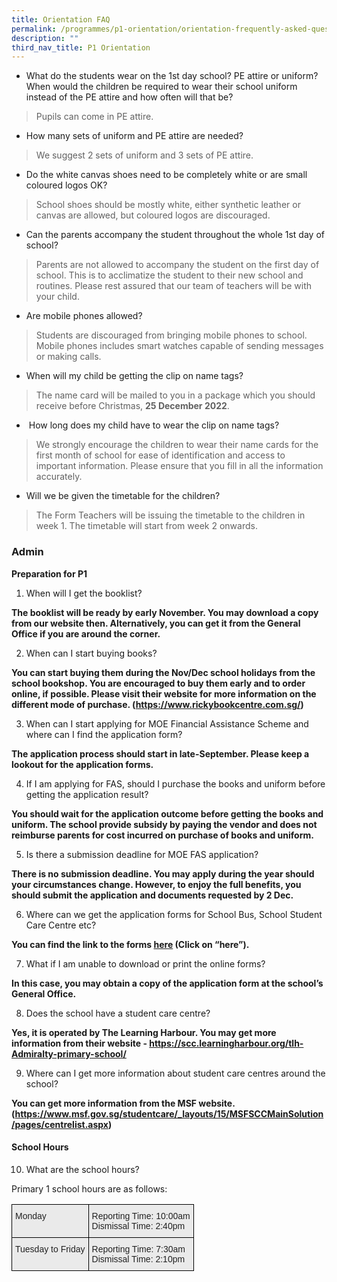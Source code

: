 ```yaml
---
title: Orientation FAQ
permalink: /programmes/p1-orientation/orientation-frequently-asked-questions/
description: ""
third_nav_title: P1 Orientation
---
```

*   What do the students wear on the 1st day school? PE attire or uniform? When would the children be required to wear their school uniform instead of the PE attire and how often will that be?
> Pupils can come in PE attire.

  

*   How many sets of uniform and PE attire are needed?
> We suggest 2 sets of uniform and 3 sets of PE attire.

  

*   Do the white canvas shoes need to be completely white or are small coloured logos OK? 
> School shoes should be mostly white, either synthetic leather or canvas are allowed, but coloured logos are discouraged.

*   Can the parents accompany the student throughout the whole 1st day of school?
> Parents are not allowed to accompany the student on the first day of school. This is to acclimatize the student to their new school and routines. Please rest assured that our team of teachers will be with your child.

*   Are mobile phones allowed?
> Students are discouraged from bringing mobile phones to school. Mobile phones includes smart watches capable of sending messages or making calls.

  

*   When will my child be getting the clip on name tags?
> The name card will be mailed to you in a package which you should receive before Christmas, **25 December 2022**.

*    How long does my child have to wear the clip on name tags?
> We strongly encourage the children to wear their name cards for the first month of school for ease of identification and access to important information. Please ensure that you fill in all the information accurately.

*   Will we be given the timetable for the children?
> The Form Teachers will be issuing the timetable to the children in week 1. The timetable will start from week 2 onwards.

### Admin

**Preparation for P1**

1. When will I get the booklist?

**The booklist will be ready by early November. You may download a copy from our website then. Alternatively, you can get it from the General Office if you are around the corner.**

2. When can I start buying books?

**You can start buying them during the Nov/Dec school holidays from the school bookshop. You are encouraged to buy them early and to order online, if possible. Please visit their website for more information on the different mode of purchase. (https://www.rickybookcentre.com.sg/)**

3. When can I start applying for MOE Financial Assistance Scheme and where can I find the application form?

**The application process should start in late-September. Please keep a lookout for the application forms.**

4. If I am applying for FAS, should I purchase the books and uniform before getting the application result?

**You should wait for the application outcome before getting the books and uniform. The school provide subsidy by paying the vendor and does not reimburse parents for cost incurred on purchase of books and uniform.**

5. Is there a submission deadline for MOE FAS application?

**There is no submission deadline. You may apply during the year should your circumstances change. However, to enjoy the full benefits, you should submit the application and documents requested by 2 Dec.**

6. Where can we get the application forms for School Bus, School Student Care Centre etc?

**You can find the link to the forms [here](https://ogp-admiraltypri-staging.netlify.app/programmes/p1-orientation/p1-administration-package/) (Click on “here”).**

7. What if I am unable to download or print the online forms?

**In this case, you may obtain a copy of the application form at the school’s General Office.**

8. Does the school have a student care centre?

**Yes, it is operated by The Learning Harbour. You may get more information from their website - https://scc.learningharbour.org/tlh-Admiralty-primary-school/**

9. Where can I get more information about student care centres around the school?

**You can get more information from the MSF website. (https://www.msf.gov.sg/studentcare/_layouts/15/MSFSCCMainSolution/pages/centrelist.aspx)**

#### School Hours

10. What are the school hours?

Primary 1 school hours are as follows:

<style type="text/css">
.tg  {border-collapse:collapse;border-spacing:0;}
.tg td{border-color:black;border-style:solid;border-width:1px;font-family:Arial, sans-serif;font-size:14px;
  overflow:hidden;padding:10px 5px;word-break:normal;}
.tg th{border-color:black;border-style:solid;border-width:1px;font-family:Arial, sans-serif;font-size:14px;
  font-weight:normal;overflow:hidden;padding:10px 5px;word-break:normal;}
.tg .tg-y7qa{background-color:#EAEAEA;color:#222;text-align:left;vertical-align:top}
</style>
<table class="tg">
<thead>
  <tr>
    <th class="tg-y7qa">Monday</th>
    <th class="tg-y7qa">Reporting Time: 10:00am<br>Dismissal Time: 2:40pm</th>
  </tr>
</thead>
<tbody>
  <tr>
    <td class="tg-y7qa">Tuesday to Friday</td>
    <td class="tg-y7qa">Reporting Time: 7:30am<br>Dismissal Time: 2:10pm</td>
  </tr>
</tbody>
</table>



